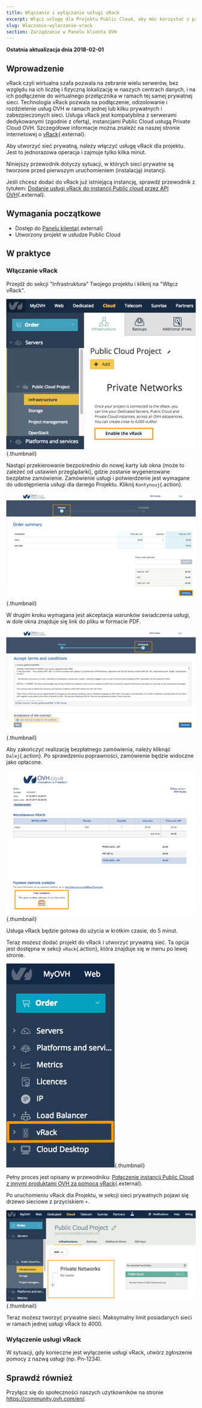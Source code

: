 ```yaml
---
title: Włączanie i wyłączanie usługi vRack
excerpt: Włącz usługę dla Projektu Public Cloud, aby móc korzystać z prywatnych sieci
slug: Wlaczanie-wylaczanie-vrack
section: Zarządzanie w Panelu klienta OVH
---
```


**Ostatnia aktualizacja dnia 2018-02-01**

## Wprowadzenie

vRack czyli wirtualna szafa pozwala na zebranie wielu serwerów, bez względu na ich liczbę i fizyczną lokalizację w naszych centrach danych, i na ich podłączenie do wirtualnego przełącznika w ramach tej samej prywatnej sieci. Technologia vRack pozwala na podłączenie, odizolowanie i rozdzielenie usług OVH w ramach jednej lub kilku prywatnych i zabezpieczonych sieci. Usługa vRack jest kompatybilna z serwerami dedykowanymi (zgodnie z ofertą), instancjami Public Cloud usługą Private Cloud OVH. Szczegółowe informacje można znaleźć na naszej stronie internetowej o [vRack](https://www.ovh.pl/rozwiazania/vrack/){.external}.

Aby utworzyć sieć prywatną, należy włączyć usługę vRack dla projektu. Jest to jednorazowa operacja i zajmuje tylko kilka minut.

Niniejszy przewodnik dotyczy sytuacji, w których sieci prywatne są tworzone przed pierwszym uruchomieniem (instalacją) instancji.

Jeśli chcesz dodać do vRack już istniejącą instancję, sprawdź przewodnik z tytułem: [Dodanie usługi vRack do instancji Public cloud przez API OVH](https://docs.ovh.com/pl/public-cloud/uruchomienie-vrack-instancje-api-ovh/){.external}.

## Wymagania początkowe

- Dostęp do [Panelu klienta](https://www.ovh.com/auth/?action=gotomanager){.external}
- Utworzony projekt w usłudze Public Cloud

## W praktyce

### Włączanie vRack

Przejdź do sekcji "Infrastruktura" Twojego projektu i kliknij na "Włącz vRack".

![Włącz vRack](images/1_PCI_enable_priv_network.png){.thumbnail}


Nastąpi przekierowanie bezpośrednio do nowej karty lub okna (może to zależeć od ustawień przeglądarki), gdzie zostanie wygenerowane bezpłatne zamówienie. Zamówienie usługi i potwierdzenie jest wymagane do udostępnienia usługi dla danego Projektu. Kliknij `Kontynuuj`{.action}.

![Zamów vRack](images/2_PCI_Order_OVH_reviev.png){.thumbnail}


W drugim kroku wymagana jest akceptacja warunków świadczenia usługi, w dole okna znajduje się link do pliku w formacie PDF.

![Warunki usługi](images/3_PCI_vRack_enable_contracts.png){.thumbnail}


Aby zakończyć realizację bezpłatnego zamówienia, należy kliknąć `Dalej`{.action}. Po sprawdzeniu poprawności, zamówienie będzie widoczne jako opłacone.

![Potwierdzenie zamówienia](images/4_PCI_vRack_enable_order.png){.thumbnail}

Usługa vRack będzie gotowa do użycia w krótkim czasie, do 5 minut.


Teraz możesz dodać projekt do vRack i utworzyć prywatną sieć. Ta opcja jest dostępna w sekcji `vRack`{.action}, która znajduje się w menu po lewej stronie.

![Widok menu](images/5_menu_vrack.png){.thumbnail}


Pełny proces jest opisany w przewodniku: [Połączenie instancji Public Cloud z innymi produktami OVH za pomocą vRack](https://docs.ovh.com/pl/public-cloud/polaczenie-vrack-public-cloud-inne-uslugi/){.external}.

Po uruchomieniu vRack dla Projektu, w sekcji sieci prywatnych pojawi się drzewo sieciowe z przyciskiem `+`.

![Widok menu](images/6_pci_vrack_enabled.png){.thumbnail}


Teraz możesz tworzyć prywatne sieci. Maksymalny limit posiadanych sieci w ramach jednej usługi vRack to 4000.


### Wyłączenie usługi vRack

W sytuacji, gdy konieczne jest wyłączenie usługi vRack, utwórz zgłoszenie pomocy z nazwą usługi (np. Pn-1234).


## Sprawdź również

Przyłącz się do społeczności naszych użytkowników na stronie <https://community.ovh.com/en/>.